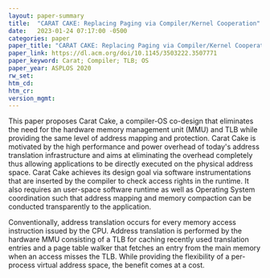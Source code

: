 ```yaml
---
layout: paper-summary
title:  "CARAT CAKE: Replacing Paging via Compiler/Kernel Cooperation"
date:   2023-01-24 07:17:00 -0500
categories: paper
paper_title: "CARAT CAKE: Replacing Paging via Compiler/Kernel Cooperation"
paper_link: https://dl.acm.org/doi/10.1145/3503222.3507771
paper_keyword: Carat; Compiler; TLB; OS
paper_year: ASPLOS 2020
rw_set:
htm_cd:
htm_cr:
version_mgmt:
---
```


This paper proposes Carat Cake, a compiler-OS co-design that eliminates the need for the hardware memory management 
unit (MMU) and TLB while providing the same level of address mapping and protection. Carat Cake is motivated by the 
high performance and power overhead of today's address translation infrastructure and aims at eliminating the overhead
completely thus allowing applications to be directly executed on the physical address space. Carat Cake achieves its 
design goal via software instrumentations that are inserted by the compiler to check access rights in the runtime.
It also requires an user-space software runtime as well as Operating System coordination such that address mapping 
and memory compaction can be conducted transparently to the application.

Conventionally, address translation occurs for every memory access instruction issued by the CPU. Address 
translation is performed by the hardware MMU consisting of a TLB for caching recently used translation entries
and a page table walker that fetches an entry from the main memory when an access misses the TLB.
While providing the flexibility of a per-process virtual address space, the benefit comes at a cost.

